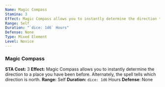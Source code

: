 ```yaml
---
Name: Magic Compass
Stamina: 3
Effect: Magic Compass allows you to instantly determine the direction to a place you have been before. Alternately, the spell tells which direction is north.
Range: Self
Duration: "`dice: 1d6` Hours"
Defense: None
Type: Mixed Element
Level: Novice
---
```


### Magic Compass
**STA Cost:** 3
**Effect:** Magic Compass allows you to instantly determine the direction to a place you have been before. Alternately, the spell tells which direction is north.
**Range:** Self
**Duration:** `dice: 1d6` Hours
**Defense**: None